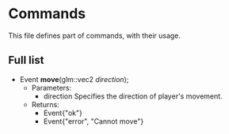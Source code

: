 # Commands

This file defines part of commands, with their usage.

## Full list

- Event **move**(glm::vec2 *direction*);
	- Parameters:
		- direction Specifies the direction of player's movement.
	- Returns:
		- Event{"ok"}
		- Event{"error", "Cannot move"}
